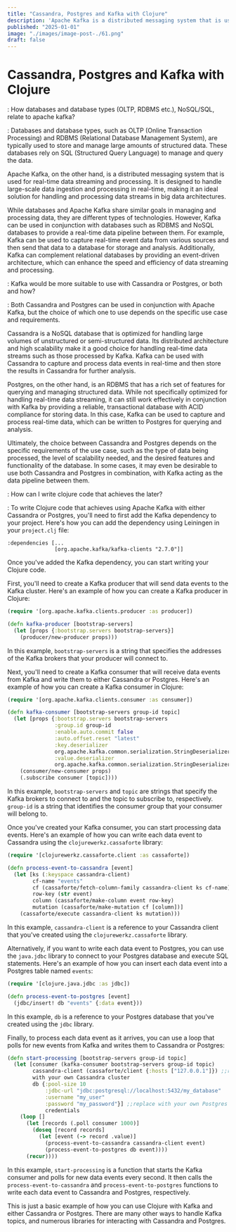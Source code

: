 ```yaml
---
title: "Cassandra, Postgres and Kafka with Clojure"
description: 'Apache Kafka is a distributed messaging system that is used for real-time data streaming and processing. Kafka can be used inconjunction with databases such as RDBMS and NoSQL databases to provide areal-timeData pipeline between'
published: "2025-01-01"
image: "./images/image-post-./61.png"
draft: false
---
```


# Cassandra, Postgres and Kafka with Clojure

<user>: How databases and database types (OLTP, RDBMS etc.), NoSQL/SQL, relate
to apache kafka?

<assistant>: Databases and database types, such as OLTP (Online Transaction
Processing) and RDBMS (Relational Database Management System), are typically
used to store and manage large amounts of structured data. These databases rely
on SQL (Structured Query Language) to manage and query the data.

Apache Kafka, on the other hand, is a distributed messaging system that is used
for real-time data streaming and processing. It is designed to handle
large-scale data ingestion and processing in real-time, making it an ideal
solution for handling and processing data streams in big data architectures.

While databases and Apache Kafka share similar goals in managing and processing
data, they are different types of technologies. However, Kafka can be used in
conjunction with databases such as RDBMS and NoSQL databases to provide a
real-time data pipeline between them. For example, Kafka can be used to capture
real-time event data from various sources and then send that data to a database
for storage and analysis. Additionally, Kafka can complement relational
databases by providing an event-driven architecture, which can enhance the speed
and efficiency of data streaming and processing.

<user>: Kafka would be more suitable to use with Cassandra or Postgres, or both
and how?

<assistant>: Both Cassandra and Postgres can be used in conjunction with Apache
Kafka, but the choice of which one to use depends on the specific use case and
requirements.

Cassandra is a NoSQL database that is optimized for handling large volumes of
unstructured or semi-structured data. Its distributed architecture and high
scalability make it a good choice for handling real-time data streams such as
those processed by Kafka. Kafka can be used with Cassandra to capture and
process data events in real-time and then store the results in Cassandra for
further analysis.

Postgres, on the other hand, is an RDBMS that has a rich set of features for
querying and managing structured data. While not specifically optimized for
handling real-time data streaming, it can still work effectively in conjunction
with Kafka by providing a reliable, transactional database with ACID compliance
for storing data. In this case, Kafka can be used to capture and process
real-time data, which can be written to Postgres for querying and analysis.

Ultimately, the choice between Cassandra and Postgres depends on the specific
requirements of the use case, such as the type of data being processed, the
level of scalability needed, and the desired features and functionality of the
database. In some cases, it may even be desirable to use both Cassandra and
Postgres in combination, with Kafka acting as the data pipeline between them.

<user>: How can I write clojure code that achieves the later?

<assistant>: To write Clojure code that achieves using Apache Kafka with either
Cassandra or Postgres, you'll need to first add the Kafka dependency to your
project. Here's how you can add the dependency using Leiningen in your
`project.clj` file:

```
:dependencies [...
               [org.apache.kafka/kafka-clients "2.7.0"]]
```

Once you've added the Kafka dependency, you can start writing your Clojure code.

First, you'll need to create a Kafka producer that will send data events to the
Kafka cluster. Here's an example of how you can create a Kafka producer in
Clojure:

```clojure
(require '[org.apache.kafka.clients.producer :as producer])

(defn kafka-producer [bootstrap-servers]
  (let [props {:bootstrap.servers bootstrap-servers}]
    (producer/new-producer props)))
```

In this example, `bootstrap-servers` is a string that specifies the addresses of
the Kafka brokers that your producer will connect to.

Next, you'll need to create a Kafka consumer that will receive data events from
Kafka and write them to either Cassandra or Postgres. Here's an example of how
you can create a Kafka consumer in Clojure:

```clojure
(require '[org.apache.kafka.clients.consumer :as consumer])

(defn kafka-consumer [bootstrap-servers group-id topic]
  (let [props {:bootstrap.servers bootstrap-servers
               :group.id group-id
               :enable.auto.commit false
               :auto.offset.reset "latest"
               :key.deserializer
               org.apache.kafka.common.serialization.StringDeserializer
               :value.deserializer
               org.apache.kafka.common.serialization.StringDeserializer}]
    (consumer/new-consumer props)
    (.subscribe consumer [topic])))
```

In this example, `bootstrap-servers` and `topic` are strings that specify the Kafka
brokers to connect to and the topic to subscribe to, respectively. `group-id` is a
string that identifies the consumer group that your consumer will belong to.

Once you've created your Kafka consumer, you can start processing data events.
Here's an example of how you can write each data event to Cassandra using the
`clojurewerkz.cassaforte` library:

```clojure
(require '[clojurewerkz.cassaforte.client :as cassaforte])

(defn process-event-to-cassandra [event]
  (let [ks (:keyspace cassandra-client)
        cf-name "events"
        cf (cassaforte/fetch-column-family cassandra-client ks cf-name)
        row-key (str event)
        column (cassaforte/make-column event row-key)
        mutation (cassaforte/make-mutation cf [column])]
    (cassaforte/execute cassandra-client ks mutation)))
```

In this example, `cassandra-client` is a reference to your Cassandra client that
you've created using the `clojurewerkz.cassaforte` library.

Alternatively, if you want to write each data event to Postgres, you can use the
`java.jdbc` library to connect to your Postgres database and execute SQL
statements. Here's an example of how you can insert each data event into a
Postgres table named `events`:

```clojure
(require '[clojure.java.jdbc :as jdbc])

(defn process-event-to-postgres [event]
  (jdbc/insert! db "events" {:data event}))
```

In this example, `db` is a reference to your Postgres database that you've created
using the `jdbc` library.

Finally, to process each data event as it arrives, you can use a loop that polls
for new events from Kafka and writes them to Cassandra or Postgres:

```clojure
(defn start-processing [bootstrap-servers group-id topic]
  (let [consumer (kafka-consumer bootstrap-servers group-id topic)
        cassandra-client (cassaforte/client {:hosts ["127.0.0.1"]}) ;;replace
        with your own Cassandra cluster
        db {:pool-size 10
            :jdbc-url "jdbc:postgresql://localhost:5432/my_database"
            :username "my_user"
            :password "my_password"}] ;;replace with your own Postgres database
            credentials
    (loop []
      (let [records (.poll consumer 1000)]
        (doseq [record records]
          (let [event (-> record .value)]
            (process-event-to-cassandra cassandra-client event)
            (process-event-to-postgres db event))))
      (recur))))
```

In this example, `start-processing` is a function that starts the Kafka consumer
and polls for new data events every second. It then calls the
`process-event-to-cassandra` and `process-event-to-postgres` functions to write each
data event to Cassandra and Postgres, respectively.

This is just a basic example of how you can use Clojure with Kafka and either
Cassandra or Postgres. There are many other ways to handle Kafka topics, and
numerous libraries for interacting with Cassandra and Postgres.


